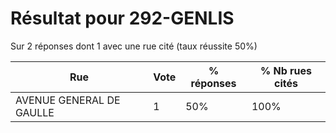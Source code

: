 # Résultat pour 292-GENLIS

Sur 2 réponses dont 1 avec une rue cité (taux réussite 50%)

| Rue | Vote | % réponses | % Nb rues cités|
|-----|------|------------|----------------|
| AVENUE GENERAL DE GAULLE | 1 | 50% | 100%|
